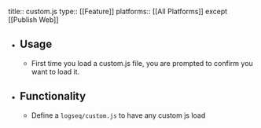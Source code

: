 title:: custom.js
type:: [[Feature]]
platforms:: [[All Platforms]] except [[Publish Web]]

- ## Usage
	- First time you load a custom.js file, you are prompted to confirm you want to load it.
- ## Functionality
	- Define a `logseq/custom.js` to have any custom js load